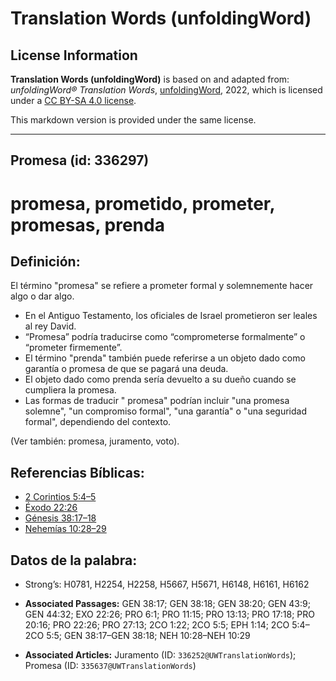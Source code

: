 # Translation Words (unfoldingWord)

## License Information

**Translation Words (unfoldingWord)** is based on and adapted from: _unfoldingWord® Translation Words_, [unfoldingWord](https://unfoldingword.org/utw), 2022, which is licensed under a [CC BY-SA 4.0 license](https://creativecommons.org/licenses/by-sa/4.0/legalcode.en).

This markdown version is provided under the same license.



--------------------------------

## Promesa (id: 336297)

promesa, prometido, prometer, promesas, prenda
==============================================

Definición:
-----------

El término "promesa" se refiere a prometer formal y solemnemente hacer algo o dar algo.

* En el Antiguo Testamento, los oficiales de Israel prometieron ser leales al rey David.
* “Promesa” podría traducirse como “comprometerse formalmente” o “prometer firmemente”.
* El término "prenda" también puede referirse a un objeto dado como garantía o promesa de que se pagará una deuda.
* El objeto dado como prenda sería devuelto a su dueño cuando se cumpliera la promesa.
* Las formas de traducir " promesa" podrían incluir "una promesa solemne", "un compromiso formal", "una garantía" o "una seguridad formal", dependiendo del contexto.

(Ver también: promesa, juramento, voto).

Referencias Bíblicas:
---------------------

* [2 Corintios 5:4–5](https://ref.ly/2Cor5:4-2Cor5:5)
* [Éxodo 22:26](https://ref.ly/Exod22:26)
* [Génesis 38:17–18](https://ref.ly/Gen38:17-Gen38:18)
* [Nehemías 10:28–29](https://ref.ly/Neh10:28-Neh10:29)

Datos de la palabra:
--------------------

* Strong’s: H0781, H2254, H2258, H5667, H5671, H6148, H6161, H6162

* **Associated Passages:** GEN 38:17; GEN 38:18; GEN 38:20; GEN 43:9; GEN 44:32; EXO 22:26; PRO 6:1; PRO 11:15; PRO 13:13; PRO 17:18; PRO 20:16; PRO 22:26; PRO 27:13; 2CO 1:22; 2CO 5:5; EPH 1:14; 2CO 5:4–2CO 5:5; GEN 38:17–GEN 38:18; NEH 10:28–NEH 10:29
* **Associated Articles:** Juramento (ID: `336252@UWTranslationWords`); Promesa (ID: `335637@UWTranslationWords`)

